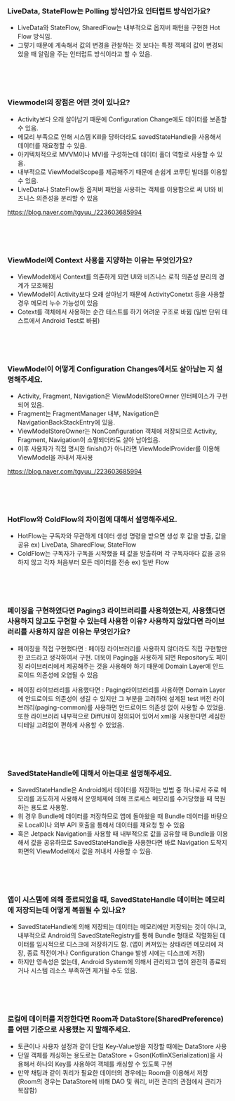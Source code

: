 ### LiveData, StateFlow는 Polling 방식인가요 인터럽트 방식인가요?

- LiveData와 StateFlow, SharedFlow는 내부적으로 옵저버 패턴을 구현한 Hot Flow 방식임.
- 그렇기 때문에 계속해서 값의 변경을 관찰하는 것 보다는 특정 객체의 값이 변경되었을 때 알림을 주는 인터럽트 방식이라고 할 수 있음.

<br><br><br>

### Viewmodel의 장점은 어떤 것이 있나요?

- Activity보다 오래 살아남기 때문에 Configuration Change에도 데이터를 보존할 수 있음.
- 메모리 부족으로 인해 시스템 Kill을 당하더라도 savedStateHandle을 사용해서 데이터를 재요청할 수 있음.
- 아키텍처적으로 MVVM이나 MVI를 구성하는데 데이터 홀더 역할로 사용할 수 있음.
- 내부적으로 ViewModelScope를 제공해주기 때문에 손쉽게 코루틴 빌더를 이용할 수 있음.
- LiveData나 StateFlow등 옵저버 패턴을 사용하는 객체를 이용함으로 써 UI와 비즈니스 의존성을 분리할 수 있음

https://blog.naver.com/tgyuu_/223603685994

<br><br><br>

### ViewModel에 Context 사용을 지양하는 이유는 무엇인가요?

- ViewModel에서 Context를 의존하게 되면 UI와 비즈니스 로직 의존성 분리의 경계가 모호해짐
- ViewModel이 Activity보다 오래 살아남기 때문에 ActivityConetxt 등을 사용할 경우 메모리 누수 가능성이 있음
- Cotext를 객체에서 사용하는 순간 테스트를 하기 어려운 구조로 바뀜 (일반 단위 테스트에서 Android Test로 바뀜)

<br><br><br>

### ViewModel이 어떻게 Configuration Changes에서도 살아남는 지 설명해주세요.

- Activity, Fragment, Navigation은 ViewModelStoreOwner 인터페이스가 구현되어 있음.
- Fragment는 FragmentManager 내부, Navigation은 NavigationBackStackEntry에 있음.
- ViewModelStoreOwner는 NonConfiguration 객체에 저장되므로 Activity, Fragment, Navigation이 소멸되더라도 살아 남아있음.
- 이후 사용자가 직접 명시한 finish()가 아니라면 ViewModelProvider를 이용해 ViewModel을 꺼내서 재사용

https://blog.naver.com/tgyuu_/223603685994

<br><br><br>

### HotFlow와 ColdFlow의 차이점에 대해서 설명해주세요.

- HotFlow는 구독자와 무관하게 데이터 생성 명령을 받으면 생성 후 값을 방출, 값을 공유 ex) LiveData, SharedFlow, StateFlow
- ColdFlow는 구독자가 구독을 시작했을 때 값을 방출하며 각 구독자마다 값을 공유하지 않고 각자 처음부터 모든 데이터를 전송 ex) 일반 Flow

<br><br><br>

### 페이징을 구현하였다면 Paging3 라이브러리를 사용하였는지, 사용했다면 사용하지 않고도 구현할 수 있는데 사용한 이유? 사용하지 않았다면 라이브러리를 사용하지 않은 이유는 무엇인가요?

- 페이징을 직접 구현했다면 : 페이징 라이브러리를 사용하지 않더라도 직접 구현할만한 코드라고 생각하여서 구현. 더욱이 Paging을 사용하게 되면 Repository도 페이징 라이브러리에서 제공해주는 것을 사용해야 하기 때문에 Domain Layer에 안드로이드 의존성에 오염될 수 있음

- 페이징 라이브러리를 사용했다면 : Paging라이브러리를 사용하면 Domain Layer에 안드로이드 의존성이 생길 수 있지만 그 부분을 고려하여 설계된 test 버전 라이브러리(paging-common)를 사용하면 안드로이드 의존성 없이 사용할 수 있었음. 또한 라이브러리 내부적으로 DiffUtil이 정의되어 있어서 xml을 사용한다면 세심한 디테일 고려없이 편하게 사용할 수 있었음.

<br><br><br>

### SavedStateHandle에 대해서 아는대로 설명해주세요.

- SavedStateHandle은 Android에서 데이터를 저장하는 방법 중 하나로서 주로 메모리를 과도하게 사용해서 운영체제에 의해 프로세스 메모리를 수거당했을 때 복원하는 용도로 사용함.
- 위 경우 Bundle에 데이터를 저장하므로 앱에 돌아왔을 때 Bundle 데이터를 바탕으로 Local이나 외부 API 호출을 통해서 데이터를 재요청 할 수 있음
- 혹은 Jetpack Navigation을 사용할 때 내부적으로 값을 공유할 때 Bundle을 이용해서 값을 공유하므로 SavedStateHandle을 사용한다면 바로 Navigation 도착지 화면의 ViewModel에서 값을 꺼내서 사용할 수 있음.

<br><br><br>

### 앱이 시스템에 의해 종료되었을 때, SavedStateHandle 데이터는 메모리에 저장되는데 어떻게 복원될 수 있나요?

- SavedStateHandle에 의해 저장되는 데이터는 메모리에만 저장되는 것이 아니고, 내부적으로 Android의 SavedStateRegistry를 통해 Bundle 형태로 직렬화된 데이터를 임시적으로 디스크에 저장하기도 함. (앱이 켜져있는 상태라면 메모리에 저장, 종료 직전이거나 Configuration Change 발생 시에는 디스크에 저장)
- 하지만 영속성은 없는데, Android System에 의해서 관리되고 앱이 완전히 종료되거나 시스템 리소스 부족하면 제거될 수도 있음.

<br><br><br>

### 로컬에 데이터를 저장한다면 Room과 DataStore(SharedPreference)를 어떤 기준으로 사용했는 지 말해주세요.

- 토큰이나 사용자 설정과 같이 단일 Key-Value쌍을 저장할 때에는 DataStore 사용
- 단일 객체를 캐싱하는 용도로는 DataStore + Gson(KotlinXSerialization)을 사용해서 하나의 Key를 사용하여 객체를 캐싱할 수 있도록 구현
- 만약 채팅과 같이 쿼리가 필요한 데이터의 경우에는 Room을 이용해서 저장 (Room의 경우는 DataStore에 비해 DAO 및 쿼리, 버전 관리의 관점에서 관리가 복잡함)
